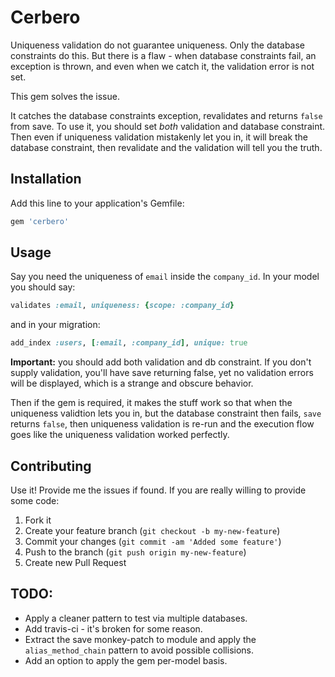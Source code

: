 # Cerbero

Uniqueness validation do not guarantee uniqueness. Only the database
constraints do this. But there is a flaw - when database constraints
fail, an exception is thrown, and even when we catch it, the validation
error is not set.

This gem solves the issue.

It catches the database constraints exception, revalidates and returns
`false` from save. To use it, you should set _both_ validation and
database constraint. Then even if uniqueness validation mistakenly let
you in, it will break the database constraint, then revalidate and the
validation will tell you the truth.

## Installation

Add this line to your application's Gemfile:

```ruby
gem 'cerbero'
```

## Usage

Say you need the uniqueness of `email` inside the `company_id`. In your
model you should say:

```ruby
validates :email, uniqueness: {scope: :company_id}
```

and in your migration:

```ruby
add_index :users, [:email, :company_id], unique: true
```

__Important:__ you should add both validation and db constraint. If you
don't supply validation, you'll have save returning false, yet no
validation errors will be displayed, which is a strange and obscure
behavior.

Then if the gem is required, it makes the stuff work so that when the
uniqueness validtion lets you in, but the database constraint then
fails, `save` returns `false`, then uniqueness validation is re-run and
the execution flow goes like the uniqueness validation worked perfectly.


## Contributing

Use it! Provide me the issues if found. If you are really willing to
provide some code:

1. Fork it
2. Create your feature branch (`git checkout -b my-new-feature`)
3. Commit your changes (`git commit -am 'Added some feature'`)
4. Push to the branch (`git push origin my-new-feature`)
5. Create new Pull Request

## TODO:

- Apply a cleaner pattern to test via multiple databases.
- Add travis-ci - it's broken for some reason.
- Extract the save monkey-patch to module and apply the
`alias_method_chain` pattern to avoid possible collisions.
- Add an option to apply the gem per-model basis.
